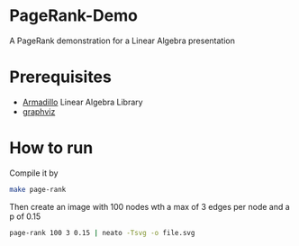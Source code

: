 # PageRank-Demo
A PageRank demonstration for a Linear Algebra presentation

# Prerequisites
- [Armadillo](http://arma.sourceforge.net/) Linear Algebra Library
- [graphviz](https://graphviz.org/)

# How to run

Compile it by

```bash
make page-rank
```

Then create an image with 100 nodes wth a max of 3 edges per node and a p of 0.15

```bash
page-rank 100 3 0.15 | neato -Tsvg -o file.svg
```

